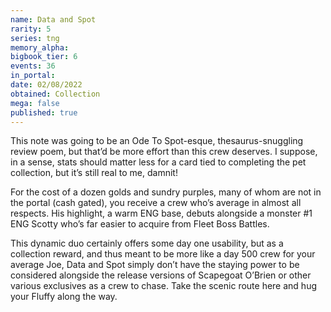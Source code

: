 ```yaml
---
name: Data and Spot
rarity: 5
series: tng
memory_alpha:
bigbook_tier: 6
events: 36
in_portal:
date: 02/08/2022
obtained: Collection
mega: false
published: true
---
```


This note was going to be an Ode To Spot-esque, thesaurus-snuggling review poem, but that’d be more effort than this crew deserves. I suppose, in a sense, stats should matter less for a card tied to completing the pet collection, but it’s still real to me, damnit!

For the cost of a dozen golds and sundry purples, many of whom are not in the portal (cash gated), you receive a crew who’s average in almost all respects. His highlight, a warm ENG base, debuts alongside a monster #1 ENG Scotty who’s far easier to acquire from Fleet Boss Battles.

This dynamic duo certainly offers some day one usability, but as a collection reward, and thus meant to be more like a day 500 crew for your average Joe, Data and Spot simply don’t have the staying power to be considered alongside the release versions of Scapegoat O’Brien or other various exclusives as a crew to chase. Take the scenic route here and hug your Fluffy along the way.
